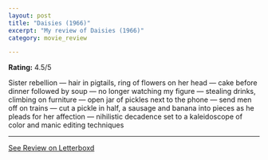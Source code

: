 ```yaml
---
layout: post
title: "Daisies (1966)"
excerpt: "My review of Daisies (1966)"
category: movie_review

---
```


**Rating:** 4.5/5

Sister rebellion — hair in pigtails, ring of flowers on her head — cake before dinner followed by soup — no longer watching my figure  — stealing drinks, climbing on furniture — open jar of pickles next to the phone — send men off on trains — cut a pickle in half, a sausage and banana into pieces as he pleads for her affection — nihilistic decadence set to a kaleidoscope of color and manic editing techniques

<hr>

[See Review on Letterboxd](https://boxd.it/4lgzGT)
